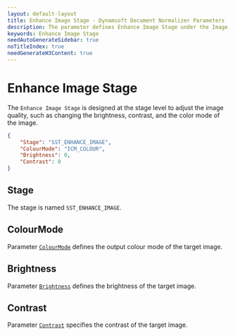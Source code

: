 ```yaml
---
layout: default-layout
title: Enhance Image Stage - Dynamsoft Document Normalizer Parameters
description: The parameter defines Enhance Image Stage under the Image Enhancement Section.
keywords: Enhance Image Stage
needAutoGenerateSidebar: true
noTitleIndex: true
needGenerateH3Content: true
---
```


# Enhance Image Stage

The `Enhance Image Stage` is designed at the stage level to adjust the image quality, such as changing the brightness, contrast, and the color mode of the image.

```json
{
    "Stage": "SST_ENHANCE_IMAGE",
	"ColourMode": "ICM_COLOUR",
	"Brightness": 0,
	"Contrast": 0
}
```

## Stage

The stage is named `SST_ENHANCE_IMAGE`.

## ColourMode

Parameter [`ColourMode`](./colour-mode.md) defines the output colour mode of the target image.

## Brightness

Parameter [`Brightness`](./brightness.md) defines the brightness of the target image.

## Contrast

Parameter [`Contrast`](./contrast.md) specifies the contrast of the target image.